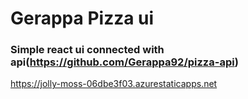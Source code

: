 # Gerappa Pizza ui

### Simple react ui connected with api(https://github.com/Gerappa92/pizza-api)

https://jolly-moss-06dbe3f03.azurestaticapps.net
